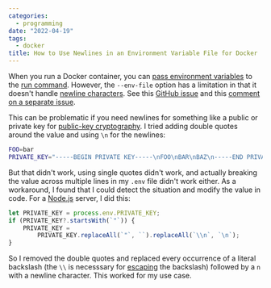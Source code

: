 ```yaml
---
categories:
  - programming
date: "2022-04-19"
tags:
  - docker
title: How to Use Newlines in an Environment Variable File for Docker
---
```


When you run a Docker container, you can [pass environment
variables](https://docs.docker.com/engine/reference/commandline/run/#set-environment-variables--e---env---env-file)
to the [run command](https://docs.docker.com/engine/reference/commandline/run/).
However, the `--env-file` option has a limitation in that it doesn't handle
[newline characters](https://en.wikipedia.org/wiki/Newline). See this [GitHub
issue](https://github.com/moby/moby/issues/32140) and this [comment on a
separate
issue](https://github.com/moby/moby/issues/28617#issuecomment-671906320).

This can be problematic if you need newlines for something like a public or
private key for [public-key
cryptography](https://en.wikipedia.org/wiki/Public-key_cryptography). I tried
adding double quotes around the value and using `\n` for the newlines:

```sh
FOO=bar
PRIVATE_KEY="-----BEGIN PRIVATE KEY-----\nFOO\nBAR\nBAZ\n-----END PRIVATE KEY-----"
```

But that didn't work, using single quotes didn't work, and actually breaking the
value across multiple lines in my `.env` file didn't work either. As a
workaround, I found that I could detect the situation and modify the value in
code. For a [Node.js](https://nodejs.org) server, I did this:

```javascript
let PRIVATE_KEY = process.env.PRIVATE_KEY;
if (PRIVATE_KEY?.startsWith(`"`)) {
    PRIVATE_KEY =
        PRIVATE_KEY.replaceAll(`"`, ``).replaceAll(`\\n`, `\n`);
}
```

So I removed the double quotes and replaced every occurrence of a literal
backslash (the `\\` is necesssary for
[escaping](https://en.wikipedia.org/wiki/Escape_character) the backslash)
followed by a `n` with a newline character. This worked for my use case.
